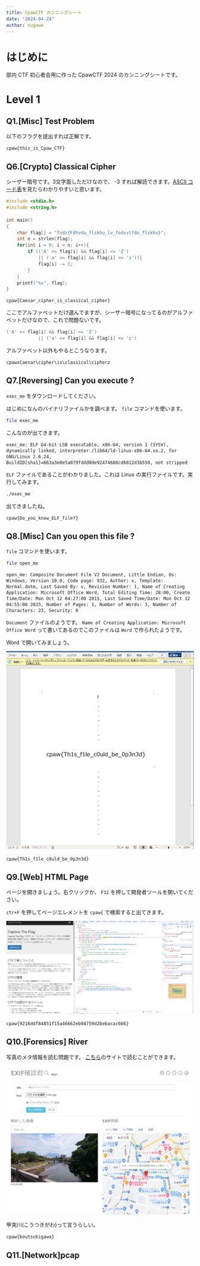 ```yaml
---
title: CpawCTF カンニングシート
date: "2024-04-24"
author: sugawa
---
```


# はじめに

部内 CTF 初心者会用に作った CpawCTF 2024 のカンニングシートです。


# Level 1

## Q1.[Misc] Test Problem

以下のフラグを提出すれば正解です。

```title="flag"
cpaw{this_is_Cpaw_CTF}
```

## Q6.[Crypto] Classical Cipher

シーザー暗号です。3文字面しただけなので、 -3 すれば解読できます。[ASCII コード表](https://www.tuatmcc.com/blog/2024-01-26-ascii-table/)を見たらわかりやすいと思います。

```c
#include <stdio.h>
#include <string.h>

int main()
{
    char flag[] = "fsdz{Fdhvdu_flskhu_lv_fodvvlfdo_flskhu}";
    int n = strlen(flag);
    for(int i = 0; i < n; i++){
        if (('A' <= flag[i] && flag[i] <= 'Z')
            || ('a' <= flag[i] && flag[i] <= 'z')){
            flag[i] -= 3;
        }
    }
    printf("%s", flag);
}
```

```title="flag"
cpaw{Caesar_cipher_is_classical_cipher}
```

ここでアルファベットだけ選んでますが、シーザー暗号になってるのがアルファベットだけなので、これで問題ないです。

```c
('A' <= flag[i] && flag[i] <= 'Z')
 	        || ('a' <= flag[i] && flag[i] <= 'z')
```

アルファベット以外もやるとこうなります。

```
cpawxCaesar\cipher\is\classical\cipherz
```

## Q7.[Reversing] Can you execute ?

`exec_me` をダウンロードしてください。

はじめになんのバイナリファイルかを調べます。 `file` コマンドを使います。

```bash
file exec_me
```

こんなのが出てきます。

```
exec_me: ELF 64-bit LSB executable, x86-64, version 1 (SYSV), dynamically linked, interpreter /lib64/ld-linux-x86-64.so.2, for GNU/Linux 2.6.24, BuildID[sha1]=663a3e0e5a079fddd0de92474688cd6812d3b550, not stripped
```

`ELF` ファイルであることがわかりました。これは Linux の実行ファイルです。実行してみます。

```bash
./exec_me
```

出てきましたね。

```
cpaw{Do_you_know_ELF_file?}
```

## Q8.[Misc] Can you open this file ?

`file` コマンドを使います。


```bash
file open_me
```

```
open_me: Composite Document File V2 Document, Little Endian, Os: Windows, Version 10.0, Code page: 932, Author: v, Template: Normal.dotm, Last Saved By: v, Revision Number: 1, Name of Creating Application: Microsoft Office Word, Total Editing Time: 28:00, Create Time/Date: Mon Oct 12 04:27:00 2015, Last Saved Time/Date: Mon Oct 12 04:55:00 2015, Number of Pages: 1, Number of Words: 3, Number of Characters: 23, Security: 0
```

`Document` ファイルのようです。 `Name of Creating Application: Microsoft Office Word` って書いてあるのでこのファイルは `Word` で作られたようです。

Word で開いてみましょう。

![Q8-1.png](Q8-1.png)

```
cpaw{Th1s_f1le_c0uld_be_0p3n3d}
```

## Q9.[Web] HTML Page

ページを開きましょう。右クリックか、 `F12` を押して開発者ツールを開いてください。

`ctr+F` を押してページエレメントを `cpaw{` で検索すると出てきます。

![Q9-1.png](Q9-1.png)

```
cpaw{9216ddf84851f15a46662eb04759d2bebacac666}
```

## Q10.[Forensics] River

写真のメタ情報を読む問題です。 [こちら](http://exif-check.org/)のサイトで読むことができます。

![Q10-1.png](Q10-1.png)

甲突川(こうつきがわ)って言うらしい。

```
cpaw{koutsukigawa}
```

## Q11.[Network]pcap


